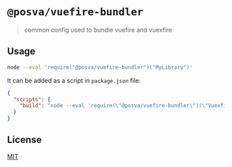 # `@posva/vuefire-bundler`

> common config used to bundle vuefire and vuexfire

## Usage

```sh
node --eval 'require("@posva/vuefire-bundler")("MyLibrary")'
```

It can be added as a script in `package.json` file:

```json
{
  "scripts": {
    "build": "node --eval 'require(\"@posva/vuefire-bundler\")(\"Vuexfire\")'"
  }
}
```

## License

[MIT](http://opensource.org/licenses/MIT)
